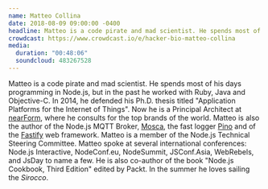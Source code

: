 ```yaml
---
name: Matteo Collina
date: 2018-08-09 09:00:00 -0400
headline: Matteo is a code pirate and mad scientist. He spends most of his days programming in Node.js
crowdcast: https://www.crowdcast.io/e/hacker-bio-matteo-collina
media:
  duration: "00:48:06"
  soundcloud: 483267528
---
```


Matteo is a code pirate and mad scientist. He spends most of his days programming in Node.js, but in the past he worked with Ruby, Java and Objective-C. In 2014, he defended his Ph.D. thesis titled "Application Platforms for the Internet of Things". Now he is a Principal Architect at [nearForm](http://nearform.com), where he consults for the top brands of the world.
Matteo is also the author of the Node.js MQTT Broker, [Mosca](http://mosca.io), the fast logger [Pino](https://github.com/mcollina/pino) and of the [Fastify](https://www.fastify.io) web framework. Matteo is a member of the Node.js Technical Steering Committee. Matteo spoke at several international conferences: Node.js Interactive, NodeConf.eu, NodeSummit, JSConf.Asia, WebRebels, and JsDay to name a few. He is also co-author of the book "Node.js Cookbook, Third Edition" edited by Packt. 
In the summer he loves sailing the _Sirocco_.
